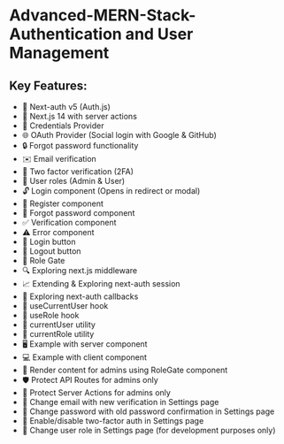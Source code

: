 # Advanced-MERN-Stack-Authentication and User Management
## Key Features:
- 🔐 Next-auth v5 (Auth.js)
- 🚀 Next.js 14 with server actions
- 🔑 Credentials Provider
- 🌐 OAuth Provider (Social login with Google & GitHub)
- 🔒 Forgot password functionality
- ✉️ Email verification
- 📱 Two factor verification (2FA)
- 👥 User roles (Admin & User)
- 🔓 Login component (Opens in redirect or modal)
- 📝 Register component
- 🤔 Forgot password component
- ✅ Verification component
- ⚠️ Error component
- 🔘 Login button
- 🚪 Logout button
- 🚧 Role Gate
- 🔍 Exploring next.js middleware
- 📈 Extending & Exploring next-auth session
- 🔄 Exploring next-auth callbacks
- 👤 useCurrentUser hook
- 🛂 useRole hook
- 🧑 currentUser utility
- 👮 currentRole utility
- 🖥️ Example with server component
- 💻 Example with client component
- 👑 Render content for admins using RoleGate component
- 🛡️ Protect API Routes for admins only
- 🔐 Protect Server Actions for admins only
- 📧 Change email with new verification in Settings page
- 🔑 Change password with old password confirmation in Settings page
- 🔔 Enable/disable two-factor auth in Settings page
- 🔄 Change user role in Settings page (for development purposes only)

